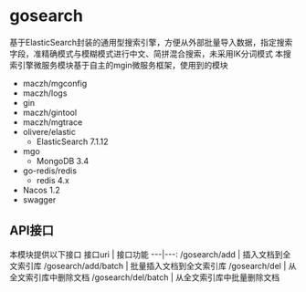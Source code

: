 # gosearch
基于ElasticSearch封装的通用型搜索引擎，方便从外部批量导入数据，指定搜索字段，准精确模式与模糊模式进行中文、简拼混合搜索，未采用IK分词模式
本搜索引擎微服务模块基于自主的mgin微服务框架，使用到的模块
- maczh/mgconfig
- maczh/logs
- gin
- maczh/gintool
- maczh/mgtrace
- olivere/elastic
  - ElasticSearch 7.1.12
- mgo
  - MongoDB 3.4
- go-redis/redis
  - redis 4.x
- Nacos 1.2
- swagger
    
## API接口
本模块提供以下接口
 接口uri | 接口功能 
 ---|---:
 /gosearch/add | 插入文档到全文索引库
 /gosearch/add/batch | 批量插入文档到全文索引库
 /gosearch/del | 从全文索引库中删除文档
 /gosearch/del/batch | 从全文索引库中批量删除文档  